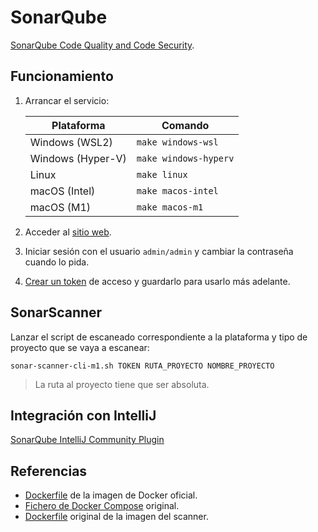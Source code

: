 # SonarQube

[SonarQube Code Quality and Code Security](https://www.sonarqube.org).

## Funcionamiento

1. Arrancar el servicio:

   | Plataforma        | Comando               | 
   |-------------------|-----------------------|
   | Windows (WSL2)    | `make windows-wsl`    |
   | Windows (Hyper-V) | `make windows-hyperv` |
   | Linux             | `make linux`          |
   | macOS (Intel)     | `make macos-intel`    |
   | macOS (M1)        | `make macos-m1`       |

2. Acceder al [sitio web](http://localhost:9000).

3. Iniciar sesión con el usuario `admin/admin` y cambiar la contraseña cuando lo pida.

4. [Crear un token](http://localhost:9000/admin/users) de acceso y guardarlo para usarlo más adelante.

## SonarScanner

Lanzar el script de escaneado correspondiente a la plataforma y tipo de proyecto que se vaya a escanear:

```
sonar-scanner-cli-m1.sh TOKEN RUTA_PROYECTO NOMBRE_PROYECTO
```

> La ruta al proyecto tiene que ser absoluta.

## Integración con IntelliJ

[SonarQube IntelliJ Community Plugin](https://github.com/sonar-intellij-plugin/sonar-intellij-plugin)

## Referencias

- [Dockerfile](https://github.com/SonarSource/docker-sonarqube/tree/master/9/community) de la imagen de Docker oficial.
- [Fichero de Docker Compose](https://gist.github.com/Warchant/0d0f0104fe7adf3b310937d2db67b512) original.
- [Dockerfile](https://github.com/SonarSource/sonar-scanner-cli-docker/tree/master/4) original de la imagen del scanner.
